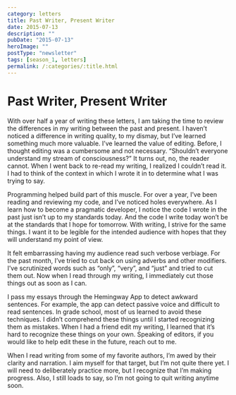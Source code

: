 ```yaml
---
category: letters
title: Past Writer, Present Writer
date: 2015-07-13
description: ""
pubDate: "2015-07-13"
heroImage: ""
postType: "newsletter"
tags: [season_1, letters]
permalink: /:categories/:title.html
---
```


# Past Writer, Present Writer

With over half a year of writing these letters, I am taking the time to review the differences in my writing between the past and present. I haven’t noticed a difference in writing quality, to my dismay, but I’ve learned something much more valuable. I’ve learned the value of editing. Before, I thought editing was a cumbersome and not necessary. “Shouldn’t everyone understand my stream of consciousness?” It turns out, no, the reader cannot. When I went back to re-read my writing, I realized I couldn’t read it. I had to think of the context in which I wrote it in to determine what I was trying to say.

Programming helped build part of this muscle. For over a year, I’ve been reading and reviewing my code, and I’ve noticed holes everywhere. As I learn how to become a pragmatic developer, I notice the code I wrote in the past just isn’t up to my standards today. And the code I write today won’t be at the standards that I hope for tomorrow. With writing, I strive for the same things. I want it to be legible for the intended audience with hopes that they will understand my point of view.

It felt embarrassing having my audience read such verbose verbiage. For the past month, I’ve tried to cut back on using adverbs and other modifiers. I’ve scrutinized words such as “only”, “very”, and “just” and tried to cut them out. Now when I read through my writing, I immediately cut those things out as soon as I can.

I pass my essays through the Hemingway App to detect awkward sentences. For example, the app can detect passive voice and difficult to read sentences. In grade school, most of us learned to avoid these techniques. I didn’t  comprehend these things until I started recognizing them as mistakes. When I had a friend edit my writing, I learned that it’s hard to recognize these things on your own. Speaking of editors, if you would like to help edit these in the future, reach out to me.

When I read writing from some of my favorite authors, I’m awed by their clarity and narration. I aim myself for that target, but I’m not quite there yet. I will need to deliberately practice more, but I recognize that I’m making progress. Also, I still loads to say, so I’m not going to quit writing anytime soon.
